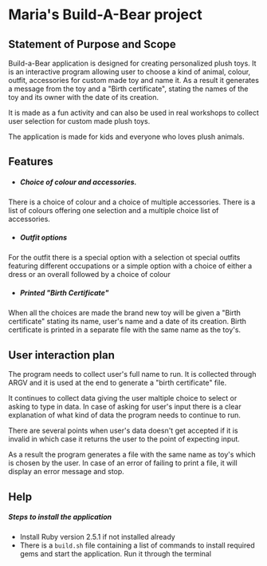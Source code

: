 # Maria's Build-A-Bear project 
## Statement of Purpose and Scope

Build-a-Bear application is designed for creating personalized plush toys. It is an interactive program allowing user to choose a kind of animal, colour, outfit, accessories for custom made toy and name it. As a result it generates a message from the toy and a "Birth certificate", stating the names of the toy and its owner with the date of its creation.

It is made as a fun activity and can also be used in real workshops to collect user selection for custom made plush toys.

The application is made for kids and everyone who loves plush animals.



## Features

* ##### Choice of colour and accessories. 
There is a choice of colour and a choice of multiple accessories. There is a list of colours offering one selection and a multiple  choice list of accessories.
* ##### Outfit options
For the outfit there is a special option with a selection ot special outfits featuring different occupations or a simple option with a choice of either a dress or an overall followed by a choice of colour
* ##### Printed "Birth Certificate"
When all the choices are made the brand new toy will be given a "Birth certificate" stating its name, user's name and a date of its creation. Birth certificate is printed in a separate file with the same name as the toy's.

## User interaction plan

The program needs to collect user's full name to run. It is collected through ARGV and it is used at the end to generate a "birth certificate" file.

It continues to collect data giving the user maltiple choice to select or asking to type in data. In case of asking for user's input there is a clear explanation of what kind of data the program needs to continue to run.

There are several points when user's data doesn't get accepted if it is invalid in which case it returns the user to the point of expecting input. 

As a result the program generates a file with the same name as toy's which is chosen by the user. In case of an error of failing to print a file, it will display an error message and stop.

## Help

##### Steps to install the application

* Install Ruby version 2.5.1 if not installed already
* There is a `build.sh` file containing a list of commands to install required gems and start the application. Run it through the terminal






 

